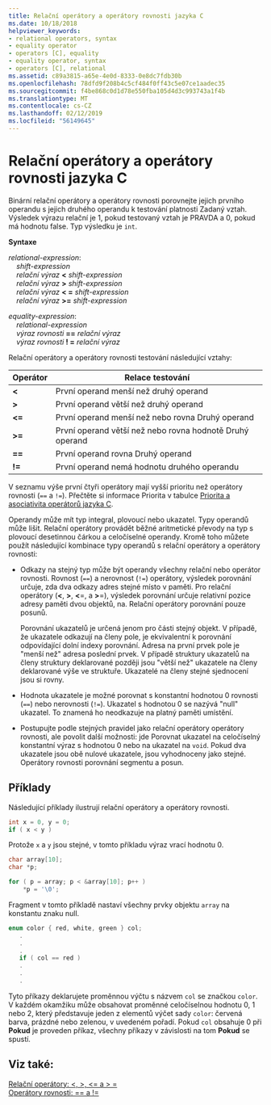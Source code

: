 ```yaml
---
title: Relační operátory a operátory rovnosti jazyka C
ms.date: 10/18/2018
helpviewer_keywords:
- relational operators, syntax
- equality operator
- operators [C], equality
- equality operator, syntax
- operators [C], relational
ms.assetid: c89a3815-a65e-4e0d-8333-0e8dc7fdb30b
ms.openlocfilehash: 78dfd9f208b4c5cf484f0ff43c5e07ce1aadec35
ms.sourcegitcommit: f4be868c0d1d78e550fba105d4d3c993743a1f4b
ms.translationtype: MT
ms.contentlocale: cs-CZ
ms.lasthandoff: 02/12/2019
ms.locfileid: "56149645"
---
```

# <a name="c-relational-and-equality-operators"></a>Relační operátory a operátory rovnosti jazyka C

Binární relační operátory a operátory rovnosti porovnejte jejich prvního operandu s jejich druhého operandu k testování platnosti Zadaný vztah. Výsledek výrazu relační je 1, pokud testovaný vztah je PRAVDA a 0, pokud má hodnotu false. Typ výsledku je `int`.

**Syntaxe**

*relational-expression*:<br/>
&nbsp;&nbsp;&nbsp;&nbsp;*shift-expression*<br/>
&nbsp;&nbsp;&nbsp;&nbsp;*relační výraz* **&lt;** *shift-expression*<br/>
&nbsp;&nbsp;&nbsp;&nbsp;*relační výraz* **>** *shift-expression*<br/>
&nbsp;&nbsp;&nbsp;&nbsp;*relační výraz* **&lt; =** *shift-expression*<br/>
&nbsp;&nbsp;&nbsp;&nbsp;*relační výraz* **>=** *shift-expression*<br/>

*equality-expression*:<br/>
&nbsp;&nbsp;&nbsp;&nbsp;*relational-expression*<br/>
&nbsp;&nbsp;&nbsp;&nbsp;*výraz rovnosti* **==** *relační výraz*<br/>
&nbsp;&nbsp;&nbsp;&nbsp;*výraz rovnosti* **! =** *relační výraz*

Relační operátory a operátory rovnosti testování následující vztahy:

|Operátor|Relace testování|
|--------------|-------------------------|
|**&lt;**|První operand menší než druhý operand|
|**>**|První operand větší než druhý operand|
|**&lt;=**|První operand menší než nebo rovna Druhý operand|
|**>=**|První operand větší než nebo rovna hodnotě Druhý operand|
|**==**|První operand rovna Druhý operand|
|**\!=**|První operand nemá hodnotu druhého operandu|

V seznamu výše první čtyři operátory mají vyšší prioritu než operátory rovnosti (`==` a `!=`). Přečtěte si informace Priorita v tabulce [Priorita a asociativita operátorů jazyka C](../c-language/precedence-and-order-of-evaluation.md).

Operandy může mít typ integral, plovoucí nebo ukazatel. Typy operandů může lišit. Relační operátory provádět běžné aritmetické převody na typ s plovoucí desetinnou čárkou a celočíselné operandy. Kromě toho můžete použít následující kombinace typy operandů s relační operátory a operátory rovnosti:

- Odkazy na stejný typ může být operandy všechny relační nebo operátor rovnosti. Rovnost (`==`) a nerovnost (`!=`) operátory, výsledek porovnání určuje, zda dva odkazy adres stejné místo v paměti. Pro relační operátory (**\<**, **>**, **\<**=, a **>**=), výsledek porovnání určuje relativní pozice adresy paměti dvou objektů, na. Relační operátory porovnání pouze posunů.

   Porovnání ukazatelů je určená jenom pro části stejný objekt. V případě, že ukazatele odkazují na členy pole, je ekvivalentní k porovnání odpovídající dolní indexy porovnání. Adresa na první prvek pole je "menší než" adresa poslední prvek. V případě struktury ukazatelů na členy struktury deklarované později jsou "větší než" ukazatele na členy deklarované výše ve struktuře. Ukazatelé na členy stejné sjednocení jsou si rovny.

- Hodnota ukazatele je možné porovnat s konstantní hodnotou 0 rovnosti (`==`) nebo nerovnosti (`!=`). Ukazatel s hodnotou 0 se nazývá "null" ukazatel. To znamená ho neodkazuje na platný paměti umístění.

- Postupujte podle stejných pravidel jako relační operátory operátory rovnosti, ale povolit další možnosti: jde Porovnat ukazatel na celočíselný konstantní výraz s hodnotou 0 nebo na ukazatel na `void`. Pokud dva ukazatele jsou obě nulové ukazatele, jsou vyhodnoceny jako stejné. Operátory rovnosti porovnání segmentu a posun.

## <a name="examples"></a>Příklady

Následující příklady ilustrují relační operátory a operátory rovnosti.

```C
int x = 0, y = 0;
if ( x < y )
```

Protože `x` a `y` jsou stejné, v tomto příkladu výraz vrací hodnotu 0.

```C
char array[10];
char *p;

for ( p = array; p < &array[10]; p++ )
    *p = '\0';
```

Fragment v tomto příkladě nastaví všechny prvky objektu `array` na konstantu znaku null.

```C
enum color { red, white, green } col;
   .
   .
   .
   if ( col == red )
   .
   .
   .
```

Tyto příkazy deklarujete proměnnou výčtu s názvem `col` se značkou `color`. V každém okamžiku může obsahovat proměnné celočíselnou hodnotu 0, 1 nebo 2, který představuje jeden z elementů výčet sady `color`: červená barva, prázdné nebo zelenou, v uvedeném pořadí. Pokud `col` obsahuje 0 při **Pokud** je proveden příkaz, všechny příkazy v závislosti na tom **Pokud** se spustí.

## <a name="see-also"></a>Viz také:

[Relační operátory: \<, >, \<= a > =](../cpp/relational-operators-equal-and-equal.md)<br/>
[Operátory rovnosti: == a !=](../cpp/equality-operators-equal-equal-and-exclpt-equal.md)
